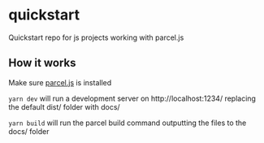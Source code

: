 # quickstart
Quickstart repo for js projects working with parcel.js

## How it works
Make sure [parcel.js](https://parceljs.org/getting_started.html) is installed

`yarn dev` will run a development server on http://localhost:1234/ replacing the default dist/ folder with docs/

`yarn build` will run the parcel build command outputting the files to the docs/ folder
